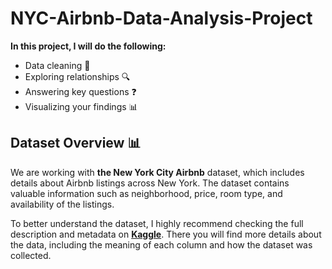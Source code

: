 # NYC-Airbnb-Data-Analysis-Project
**In this project, I will do the following:**
- Data cleaning 🧹
- Exploring relationships 🔍
- Answering key questions ❓
- Visualizing your findings 📊 
## **Dataset Overview**  📊
We are working with **the New York City Airbnb** dataset, which includes details about Airbnb listings across New York. The dataset contains valuable information such as neighborhood, price, room type, and availability of the listings.

To better understand the dataset, I highly recommend checking the full description and metadata on **[Kaggle](https://www.kaggle.com/datasets/vrindakallu/new-york-dataset)**. There you will find more details about the data, including the meaning of each column and how the dataset was collected.
